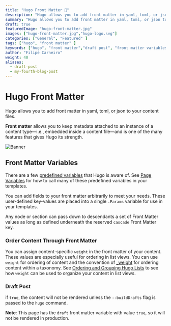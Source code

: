 ```yaml
---
title: "Hugo Front Matter 🐂"
description: "Hugo allows you to add front matter in yaml, toml, or json to your content files."
summary: "Hugo allows you to add front matter in yaml, toml, or json to your content files. Read on to know more about predefined and user-defined front matter variables."
draft: true
featuredImage: "hugo-front-matter.jpg"
images: ["hugo-front-matter.jpg","hugo-logo.svg"]
categories: ["General", "Featured" ]
tags: ["hugo", "front matter" ]
keywords: ["hugo", "front matter","draft post", "front matter variables"]
author: "Filipe Carneiro"
weight: 40
aliases:
  - draft-post
  - my-fourth-blog-post
---
```


# Hugo Front Matter

Hugo allows you to add front matter in yaml, toml, or json to your content files.

**Front matter** allows you to keep metadata attached to an instance of a content type—i.e., embedded inside a content file—and is one of the many features that gives Hugo its strength.

![Banner](/blog/hugo-front-matter.jpg)

## Front Matter Variables

There are a few [predefined variables](https://gohugo.io/content-management/front-matter/#predefined) that Hugo is aware of. See [Page Variables](https://gohugo.io/variables/page/) for how to call many of these predefined variables in your templates.

You can add fields to your front matter arbitrarily to meet your needs. These user-defined key-values are placed into a single `.Params` variable for use in your templates.

Any node or section can pass down to descendants a set of Front Matter values as long as defined underneath the reserved `cascade` Front Matter key.

### Order Content Through Front Matter

You can assign content-specific `weight` in the front matter of your content. These values are especially useful for ordering in list views. You can use `weight` for ordering of content and the convention of [<TAXONOMY>_weight](https://gohugo.io/content-management/taxonomies/) for ordering content within a taxonomy. See [Ordering and Grouping Hugo Lists](https://gohugo.io/templates/lists/#order-content) to see how `weight` can be used to organize your content in list views.

### Draft Post

if `true`, the content will not be rendered unless the `--buildDrafts` flag is passed to the `hugo` command.

**Note**: This page has the `draft` front matter variable with value `true`, so it will not be rendered in production.
